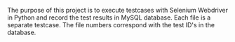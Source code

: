 The purpose of this project is to execute testcases with Selenium Webdriver in Python
and record the test results in MySQL database.
Each file is a separate testcase. The file numbers correspond with the test ID's in the database.

